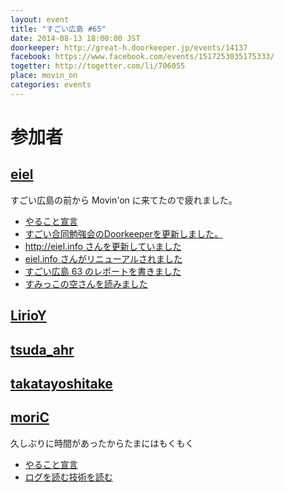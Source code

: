 ```yaml
---
layout: event
title: "すごい広島 #65"
date: 2014-08-13 18:00:00 JST
doorkeeper: http://great-h.doorkeeper.jp/events/14137
facebook: https://www.facebook.com/events/1517253035175333/
togetter: http://togetter.com/li/706055
place: movin_on
categories: events
---
```


# 参加者


## [eiel](http://eiel.info/)

すごい広島の前から Movin'on に来てたので疲れました。

* [やること宣言](https://github.com/great-h/great-h.github.io/issues/1135)
* [すごい合同勉強会のDoorkeeperを更新しました。](https://github.com/LTDD/great-study-2014/commit/917f57b960fa23a1fa26f7b18f2212808f3504ab)
* [http://eiel.info さんを更新していました](https://github.com/eiel/eiel.info/compare/a160cd097e6f9697ca0a1264bbcb1b82e9881d11...84cdf64ecbe19ff471e8d82b0d2998a6e7abe728)
* [eiel.info さんがリニューアルされました](http://eiel.info/)
* [すごい広島 63 のレポートを書きました](https://www.facebook.com/great.hiroshima/posts/434289160047068)
* [すみっこの空さんを読みました](https://github.com/great-h/great-h.github.io/issues/1135#issuecomment-52066011)


## [LirioY](http://twitter.com/LirioY)


## [tsuda_ahr](http://twitter.com/tsuda_ahr)


## [takatayoshitake](http://twitter.com/takatayoshitake)

## [moriC](https://github.com/moriC)

久しぶりに時間があったからたまにはもくもく

* [やること宣言](https://github.com/great-h/great-h.github.io/issues/1138)
* [ログを読む技術を読む](http://moric-life.tumblr.com/post/94628179271)
